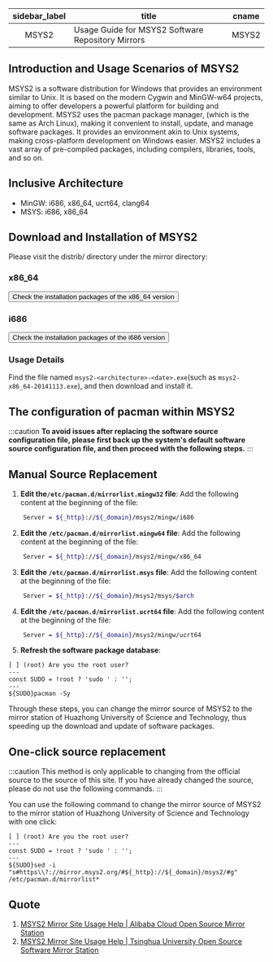 | sidebar_label | title                                             | cname |
| :-----------: | ------------------------------------------------- | ----- |
|     MSYS2     | Usage Guide for MSYS2 Software Repository Mirrors | MSYS2 |

## Introduction and Usage Scenarios of MSYS2

MSYS2 is a software distribution for Windows that provides an environment similar to Unix. It is based on the modern Cygwin and MinGW-w64 projects, aiming to offer developers a powerful platform for building and development. MSYS2 uses the pacman package manager, (which is the same as Arch Linux), making it convenient to install, update, and manage software packages. It provides an environment akin to Unix systems, making cross-platform development on Windows easier. MSYS2 includes a vast array of pre-compiled packages, including compilers, libraries, tools, and so on.

## Inclusive Architecture

-  MinGW: i686, x86_64, ucrt64, clang64
-  MSYS: i686, x86_64

## Download and Installation of MSYS2

Please visit the distrib/ directory under the mirror directory:

### x86_64

<SiteLink href="/msys2/distrib/x86_64/">
    <button className="button button--primary">Check the installation packages of the x86_64 version</button>
</SiteLink>

### i686

<SiteLink href="/msys2/distrib/i686/">
    <button className="button button--primary">Check the installation packages of the i686 version</button>
</SiteLink>

### Usage Details

Find the file named `msys2-<architecture>-<date>.exe`(such as `msys2-x86_64-20141113.exe`), and then download and install it.

## The configuration of pacman within MSYS2

:::caution
**To avoid issues after replacing the software source configuration file, please first back up the system's default software source configuration file, and then proceed with the following steps.**
:::

## Manual Source Replacement

1. **Edit the`/etc/pacman.d/mirrorlist.mingw32` file**: Add the following content at the beginning of the file:

```bash varcode
    Server = ${_http}://${_domain}/msys2/mingw/i686
```
2. **Edit the `/etc/pacman.d/mirrorlist.mingw64` file**: Add the following content at the beginning of the file:

```bash varcode
    Server = ${_http}://${_domain}/msys2/mingw/x86_64
```
3. **Edit the `/etc/pacman.d/mirrorlist.msys` file**: Add the following content at the beginning of the file:

```bash varcode
    Server = ${_http}://${_domain}/msys2/msys/$arch
```
4. **Edit the `/etc/pacman.d/mirrorlist.ucrt64` file**: Add the following content at the beginning of the file:

```bash varcode
    Server = ${_http}://${_domain}/msys2/mingw/ucrt64
```
5. **Refresh the software package database**:

```shell varcode
[ ] (root) Are you the root user?
---
const SUDO = !root ? 'sudo ' : '';
---
${SUDO}pacman -Sy
```

Through these steps, you can change the mirror source of MSYS2 to the mirror station of Huazhong University of Science and Technology, thus speeding up the download and update of software packages.

## One-click source replacement

:::caution
This method is only applicable to changing from the official source to the source of this site. If you have already changed the source, please do not use the following commands.
:::

You can use the following command to change the mirror source of MSYS2 to the mirror station of Huazhong University of Science and Technology with one click:

```shell varcode
[ ] (root) Are you the root user?
---
const SUDO = !root ? 'sudo ' : '';
---
${SUDO}sed -i "s#https\\?://mirror.msys2.org/#${_http}://${_domain}/msys2/#g" /etc/pacman.d/mirrorlist*

```

## Quote

1. [MSYS2 Mirror Site Usage Help | Alibaba Cloud Open Source Mirror Station](https://developer.aliyun.com/mirror/msys2)
2. [MSYS2 Mirror Site Usage Help | Tsinghua University Open Source Software Mirror Station](https://mirrors.tuna.tsinghua.edu.cn/help/msys2/)
